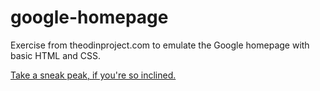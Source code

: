 # google-homepage

Exercise from theodinproject.com to emulate the Google homepage with basic HTML and CSS.

[Take a sneak peak, if you're so inclined.](https://htmlpreview.github.io/?https://github.com/aspenner/google-homepage/blob/master/homepage.html)
